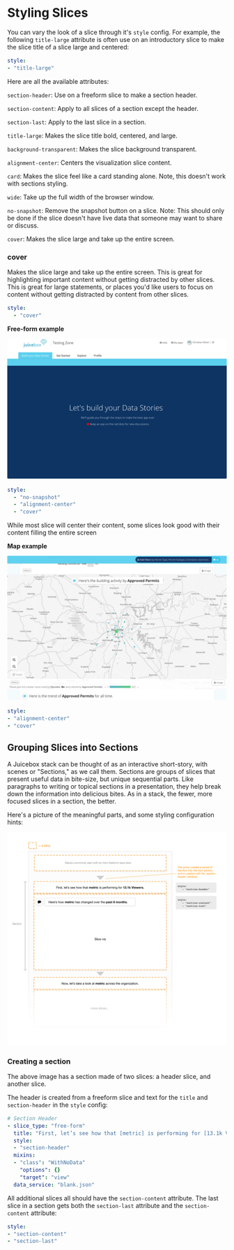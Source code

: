 # Styling Slices

You can vary the look of a slice through it's `style` config. For example, the following `title-large` attribute is often use on an introductory slice to make the slice title of a slice large and centered:

```yaml
style:
- "title-large"
```

Here are all the available attributes:

`section-header`: Use on a freeform slice to make a section header.

`section-content`: Apply to all slices of a section except the header.

`section-last`: Apply to the last slice in a section.

`title-large`: Makes the slice title bold, centered, and large.

`background-transparent`: Makes the slice background transparent.

`alignment-center`: Centers the visualization slice content.

`card`: Makes the slice feel like a card standing alone. Note, this doesn't work with sections styling.

`wide`: Take up the full width of the browser window.

`no-snapshot`: Remove the snapshot button on a slice. Note: This should only be done if the slice doesn't have live data that someone may want to share or discuss.

`cover`: Makes the slice large and take up the entire screen.

### cover

Makes the slice large and take up the entire screen. This is great for highlighting important content without getting distracted by other slices. This is great for large statements, or places you'd like users to focus on content without getting distracted by content from other slices.

```yaml
style:
  - "cover"
```

**Free-form example**

![image](../../.gitbook/assets/styling-cover-freeform.png)

```yaml
style:
  - "no-snapshot"
  - "alignment-center"
  - "cover"
```

While most slice will center their content, some slices look good with their content filling the entire screen

**Map example**

![image](../../.gitbook/assets/styling-cover-map%20%281%29.png)

```yaml
style:
- "alignment-center"
- "cover"
```

## Grouping Slices into Sections

A Juicebox stack can be thought of as an interactive short-story, with scenes or "Sections," as we call them. Sections are groups of slices that present useful data in bite-size, but unique sequential parts. Like paragraphs to writing or topical sections in a presentation, they help break down the information into delicious bites. As in a stack, the fewer, more focused slices in a section, the better.

Here's a picture of the meaningful parts, and some styling configuration hints:

![image](../../.gitbook/assets/jbdoc-styling-sections%20%281%29.png)

### Creating a section

The above image has a section made of two slices: a header slice, and another slice.

The header is created from a freeform slice and text for the `title` and `section-header` in the `style` config:

```yaml
# Section Header
- slice_type: "free-form"
  title: "First, let’s see how that [metric] is performing for [13.1k Viewers]."
  style:
  - "section-header"
  mixins:
  - "class": "WithNoData"
    "options": {}
    "target": "view"
  data_service: "blank.json"
```

All additional slices all should have the `section-content` attribute. The last slice in a section gets both the `section-last` attribute and the `section-content` attribute:

```yaml
style:
- "section-content"
- "section-last"
```

